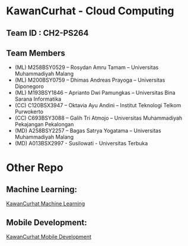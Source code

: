 # KawanCurhat - Cloud Computing
## Team ID : CH2-PS264

## Team Members
* (ML) M258BSY0529 – Rosydan Amru Tamam – Universitas Muhammadiyah Malang
* (ML) M200BSY0759 – Dhimas Andreas Prayoga – Universitas Diponegoro
* (ML) M193BSY1846 – Aprianto Dwi Pamungkas – Universitas Bina Sarana Informatika
* (CC) C120BSX3947 – Oktavia Ayu Andini – Institut Teknologi Telkom Purwokerto
* (CC) C693BSY3088 – Galih Tri Atmojo – Universitas Muhammadiyah Pekajangan Pekalongan
* (MD) A258BSY2257 – Bagas Satrya Yogatama – Universitas Muhammadiyah Malang
* (MD) A013BSX2997 - Susilowati - Universitas Terbuka

# Other Repo
## Machine Learning:
[KawanCurhat Machine Learning](https://github.com/KawanCurhat/MachineLearning)
## Mobile Development:
[KawanCurhat Mobile Development](https://github.com/KawanCurhat/MobileDevelopment)
